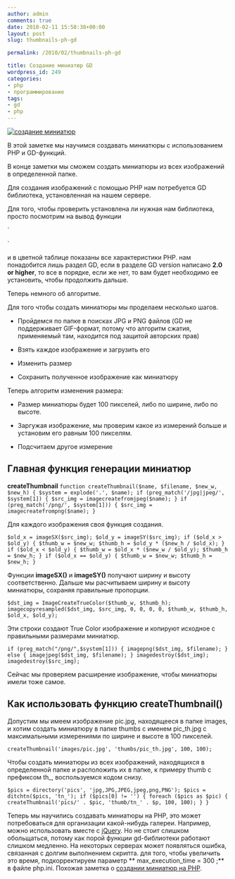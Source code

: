 ```yaml
---
author: admin
comments: true
date: 2010-02-11 15:58:38+00:00
layout: post
slug: thumbnails-ph-gd

permalink: /2010/02/thumbnails-ph-gd

title: Создание миниатюр GD
wordpress_id: 249
categories:
- php
- программирование
tags:
- gd
- php
---
```


[![создание миниатюр](http://vredniy.ru/wp-content/uploads/2010/02/gdlogobig.gif)](http://vredniy.ru/wp-content/uploads/2010/02/gdlogobig.gif)


В этой заметке мы научимся создавать миниатюры  с использованием PHP и GD-функций.




В конце заметки мы сможем создать миниатюры из всех изображений в определенной папке.




Для создания изображений с помощью PHP нам потребуется GD библиотека, установленная на нашем сервере.

<!-- more -->


Для того, чтобы проверить установлена ли нужная нам библиотека, просто посмотрим на вывод функции 


`

`


и в цветной таблице показаны все характеристики PHP. нам понадобится лишь раздел GD, если в разделе GD version написано **2.0 or higher**, то все в порядке, если же нет, то вам будет необходимо ее установить, чтобы продолжить дальше.




Теперь немного об алгоритме.




Для того чтобы создать миниатюры мы проделаем несколько шагов.






  * Пройдемся по папке в поисках JPG и PNG файлов (GD не поддерживает GIF-формат, потому что алгоритм сжатия, применяемый там, находится под защитой авторских прав)


  * Взять каждое изображение и загрузить его


  * Изменить размер


  * Сохранить полученное изображение как миниатюру



Теперь алгоритм изменения размера:






  * Размер миниатюры будет 100 пикселей, либо по ширине, либо по высоте.


  * Заргужая изображение, мы проверим какое из измерений больше и установим его равным 100 пикселям.


  * Подсчитаем другое измерение




## Главная функция генерации миниатюр


**createThumbnail**
`
function createThumbnail($name, $filename, $new_w, $new_h) {
   $system = explode('.', $name);
   if (preg_match('/jpg|jpeg/', $system[1]) {
      $src_img = imagecreatefromjpeg($name);
   }
   if (preg_match('/png/', $system[1])) {
      $src_img = imagecreatefrompng($name);
   }
`


Для каждого изображения своя функция создания.


`
$old_x = imageSX($src_img);
$old_y = imageSY($src_img);
if ($old_x > $old_y) {
   $thumb_w = $new_w;
   $thumb_h = $old_y * ($new_h / $old_x);
}
if ($old_x < $old_y) {
   $thumb_w = $old_x * ($new_w / $old_y);
   $thumb_h = $new_h;
}
if ($old_x == $old_y) {
   $thumb_w = $new_w;
   $thumb_h = $new_h;
}
`


Функции **imageSX()** и **imageSY()** получают ширину и высоту соответственно. Дальше мы расчитываем ширину и высоту миниатюры, сохраняя правильные пропорции.


`
$dst_img = ImageCreateTrueColor($thumb_w, $thumb_h);
imagecopyresampled($dst_img, $src_img, 0, 0, 0, 0, $thumb_w, $thumb_h, $old_x, $old_y);
`


Эти строки создают True Color изображение и копируют исходное с правильными размерами миниатюр.


`
if (preg_match("/png/",$system[1])) {
   imagepng($dst_img, $filename);
}
else {
   imagejpeg($dst_img, $filename);
}
imagedestroy($dst_img);
imagedestroy($src_img);
`


Сейчас мы проверяем расширение изображение, чтобы миниатюры имели тоже самое.




## Как использовать функцию createThumbnail()




Допустим мы имеем изображение pic.jpg, находящееся в папке images, и хотим создать миниатюру в папке thumbs с именем pic_th.jpg с  максимальными измерениями по ширине и высоте в 100 пикселей.


`
createThumbnail('images/pic.jpg', 'thumbs/pic_th.jpg', 100, 100);
`


Чтобы создать миниатюры из всех изображений, находящихся в определенной папке и расположить их в папке, к примеру thumb c префиксом th_, воспользуемся кодом снизу.


`
$pics = directory('pics', 'jpg,JPG,JPEG,jpeg,png,PNG');
$pics = ditchtn($pics, 'tn_');
if ($pics[0] != '') {
   foreach ($pics as $pic) {
      createThumbnail('pics/' . $pic, 'thumb/tn_' . $p, 100, 100);
   }
}
`


Теперь мы научились создавать миниатюры на PHP, это может потребоваться для организации какой-нибудь галереи. Например, можно использовать вместе с [jQuery](/tag/jquery-%D0%B4%D0%BB%D1%8F-%D0%BD%D0%B0%D1%87%D0%B8%D0%BD%D0%B0%D1%8E%D1%89%D0%B8%D1%85/). Но не стоит слишком обольщаться, потому как порой функции gd-библиотеки работают слишком медленно. На некоторых серверах может появляться ошибка, связанная с долгим выполнением скрипта. для того, чтобы увеличить это время, подкорректируем параметр ** max_execution_time = 300 ;** в файле php.ini. Похожая заметка о [создании миниатюр на PHP](/2009/12/03/%d1%81%d0%be%d0%b7%d0%b4%d0%b0%d0%bd%d0%b8%d0%b5-%d0%bc%d0%b8%d0%bd%d0%b8%d0%b0%d1%82%d1%8e%d1%80-%d0%bd%d0%b0-php/).   
